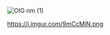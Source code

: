 ![OIG nm (1)](https://github.com/Mr-Debugger/Blackline-Stealer/assets/151635094/44141305-3484-4142-b1d0-b6ce0808badb)

https://i.imgur.com/9mCcMjN.png
